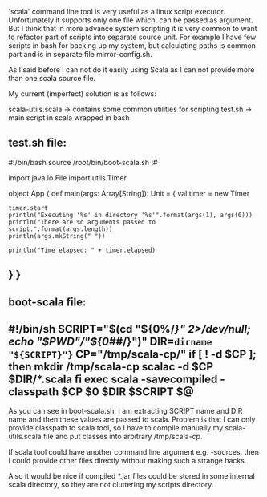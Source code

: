 'scala' command line tool is very useful as a linux script executor. Unfortunately it supports only one file which, can be passed as argument. But I think that in more advance system scripting it is very common to want to refactor part of scripts into separate source unit. For example I have few scripts in bash for backing up my system, but calculating paths is common part and is in separate file mirror-config.sh.

As I said before I can not do it easily using Scala as I can not provide more than one scala source file.

My current (imperfect) solution is as follows:

scala-utils.scala -> contains some common utilities for scripting
test.sh -> main script in scala wrapped in bash

test.sh file:
---------------------------------------------------
#!/bin/bash
source /root/bin/boot-scala.sh
!#

import java.io.File
import utils.Timer

object App {
  def main(args: Array[String]): Unit = {
    val timer = new Timer

    timer.start
    println("Executing '%s' in directory '%s'".format(args(1), args(0)))
    println("There are %d arguments passed to script.".format(args.length))
    println(args.mkString(" "))

    println("Time elapsed: " + timer.elapsed)
  }
}
---------------------------------------------------

boot-scala file:
---------------------------------------------------
#!/bin/sh
SCRIPT="$(cd "${0%/*}" 2>/dev/null; echo "$PWD"/"${0##*/}")"
DIR=`dirname "${SCRIPT}"}`
CP="/tmp/scala-cp/"
if [ ! -d $CP ]; then
  mkdir /tmp/scala-cp
  scalac -d $CP $DIR/*.scala
fi
exec scala -savecompiled -classpath $CP $0 $DIR $SCRIPT $@
---------------------------------------------------

As you can see in boot-scala.sh, I am extracting SCRIPT name and DIR name and then these values are passed to scala.
Problem is that I can only provide classpath to scala tool, so I have to compile manually my scala-utils.scala file and put classes into arbitrary /tmp/scala-cp.

If scala tool could have another command line argument e.g. -sources, then I could provide other files directly without making such a strange hacks.

Also it would be nice if compiled *.jar files could be stored in some internal scala directory, so they are not cluttering my scripts directory.

